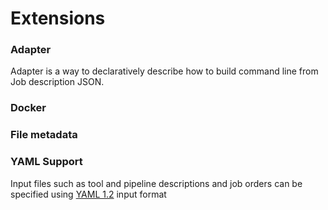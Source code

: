 Extensions
==========

### Adapter

Adapter is a way to declaratively describe how to build command line from Job description JSON.


### Docker




### File metadata



### YAML Support

Input files such as tool and pipeline descriptions and job orders can be specified using
[YAML 1.2](http://www.yaml.org/spec/1.2/spec.html)
input format
